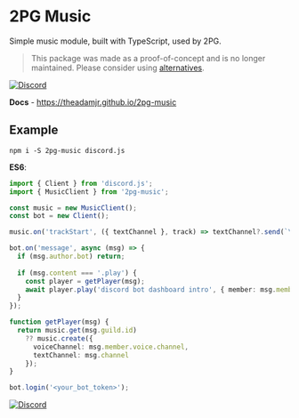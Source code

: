 # 2PG Music
Simple music module, built with TypeScript, used by 2PG.

> This package was made as a proof-of-concept and is no longer maintained. Please consider using [alternatives](https://www.npmjs.com/search?q=discord%20music).

[![Discord](https://img.shields.io/discord/685862664223850497?color=46828d&label=Support&style=for-the-badge)](https://discord.io/twopg)

**Docs** - https://theadamjr.github.io/2pg-music

## Example
`npm i -S 2pg-music discord.js`

**ES6**:
```ts
import { Client } from 'discord.js';
import { MusicClient } from '2pg-music';

const music = new MusicClient();
const bot = new Client();

music.on('trackStart', ({ textChannel }, track) => textChannel?.send(`\`${track.title}\` - **${track.requestor}** started.`));

bot.on('message', async (msg) => {
  if (msg.author.bot) return;
  
  if (msg.content === '.play') {
    const player = getPlayer(msg);
    await player.play('discord bot dashboard intro', { member: msg.member });
  }
});

function getPlayer(msg) {
  return music.get(msg.guild.id)
    ?? music.create({
      voiceChannel: msg.member.voice.channel,
      textChannel: msg.channel
    });
}

bot.login('<your_bot_token>');
```

[![Discord](https://img.shields.io/discord/685862664223850497?color=46828d&label=Support&style=for-the-badge)](https://discord.io/twopg)
